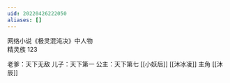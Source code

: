 ```yaml
---
uid: 20220426222050
aliases: []
---
```

网络小说《极灵混沌决》中人物  
  精灵族
	123

老爹：天下无敌
儿子：天下第一
公主：天下第七
[[小妖后]]
[[沐冰凌]]
主角 [[沐辰]]
